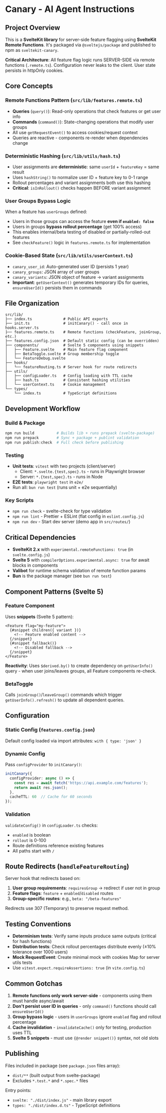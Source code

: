 # Canary - AI Agent Instructions

## Project Overview

This is a **SvelteKit library** for server-side feature flagging using **SvelteKit Remote Functions**. It's packaged via `@sveltejs/package` and published to npm as `sveltekit-canary`.

**Critical Architecture**: All feature flag logic runs SERVER-SIDE via remote functions (`.remote.ts`). Configuration never leaks to the client. User state persists in httpOnly cookies.

## Core Concepts

### Remote Functions Pattern (`src/lib/features.remote.ts`)
- **Queries** (`query()`): Read-only operations that check features or get user info
- **Commands** (`command()`): State-changing operations that modify user groups
- All use `getRequestEvent()` to access cookies/request context
- Queries are reactive - components re-render when dependencies change

### Deterministic Hashing (`src/lib/utils/hash.ts`)
- User assignments are **deterministic**: same `userId` + `featureKey` = same result
- Uses `hashString()` to normalize user ID + feature key to 0-1 range
- Rollout percentages and variant assignments both use this hashing
- **Critical**: `isInRollout()` checks happen BEFORE variant assignment

### User Groups Bypass Logic
When a feature has `userGroups` defined:
- Users in those groups can access the feature **even if `enabled: false`**
- Users in groups **bypass rollout percentage** (get 100% access)
- This enables internal/beta testing of disabled or partially-rolled-out features
- See `checkFeature()` logic in `features.remote.ts` for implementation

### Cookie-Based State (`src/lib/utils/userContext.ts`)
- `canary_user_id`: Auto-generated user ID (persists 1 year)
- `canary_groups`: JSON array of user groups
- `canary_variants`: JSON object of feature → variant assignments
- **Important**: `getUserContext()` generates temporary IDs for queries, `ensureUserId()` persists them in commands

## File Organization

```
src/lib/
├── index.ts              # Public API exports
├── init.ts               # initCanary() - call once in hooks.server.ts
├── features.remote.ts    # Remote functions (checkFeature, joinGroup, etc.)
├── features.config.json  # Default static config (can be overridden)
├── components/           # Svelte 5 components using snippets
│   ├── Feature.svelte    # Main feature flag component
│   ├── BetaToggle.svelte # Group membership toggle
│   └── FeatureDebug.svelte
├── hooks/
│   └── featureRouting.ts # Server hook for route redirects
├── utils/
│   ├── configLoader.ts   # Config loading with TTL cache
│   ├── hash.ts           # Consistent hashing utilities
│   └── userContext.ts    # Cookie management
└── types/
    └── index.ts          # TypeScript definitions
```

## Development Workflow

### Build & Package
```powershell
npm run build          # Builds lib + runs prepack (svelte-package)
npm run prepack        # Sync + package + publint validation
npm run publish:check  # Full check before publishing
```

### Testing
- **Unit tests**: `vitest` with two projects (client/server)
  - Client: `*.svelte.{test,spec}.ts` - runs in Playwright browser
  - Server: `*.{test,spec}.ts` - runs in Node
- **E2E tests**: `playwright test` in `e2e/`
- Run all: `bun run test` (runs unit + e2e sequentially)

### Key Scripts
- `npm run check` - svelte-check for type validation
- `npm run lint` - Prettier + ESLint (flat config in `eslint.config.js`)
- `npm run dev` - Start dev server (demo app in `src/routes/`)

## Critical Dependencies

- **SvelteKit 2.x** with `experimental.remoteFunctions: true` (in `svelte.config.js`)
- **Svelte 5** with `compilerOptions.experimental.async: true` for await blocks in components
- **Valibot** for runtime schema validation of remote function params
- **Bun** is the package manager (see `bun run test`)

## Component Patterns (Svelte 5)

### Feature Component
Uses **snippets** (Svelte 5 pattern):
```svelte
<Feature flag="my-feature">
  {#snippet children({ variant })}
    <!-- Feature enabled content -->
  {/snippet}
  {#snippet fallback()}
    <!-- Disabled fallback -->
  {/snippet}
</Feature>
```

**Reactivity**: Uses `$derived.by()` to create dependency on `getUserInfo()` query - when user joins/leaves groups, all Feature components re-check.

### BetaToggle
Calls `joinGroup()`/`leaveGroup()` commands which trigger `getUserInfo().refresh()` to update all dependent queries.

## Configuration

### Static Config (`features.config.json`)
Default config loaded via import attributes: `with { type: 'json' }`

### Dynamic Config
Pass `configProvider` to `initCanary()`:
```typescript
initCanary({
  configProvider: async () => {
    const res = await fetch('https://api.example.com/features');
    return await res.json();
  },
  cacheTTL: 60  // Cache for 60 seconds
});
```

### Validation
`validateConfig()` in `configLoader.ts` checks:
- `enabled` is boolean
- `rollout` is 0-100
- Route definitions reference existing features
- All paths start with `/`

## Route Redirects (`handleFeatureRouting`)

Server hook that redirects based on:
1. **User group requirements**: `requiresGroup` → redirect if user not in group
2. **Feature flags**: `feature` + `enabled`/`disabled` routes
3. **Group-specific routes**: e.g., `beta: "/beta-features"`

Redirects use 307 (Temporary) to preserve request method.

## Testing Conventions

- **Determinism tests**: Verify same inputs produce same outputs (critical for hash functions)
- **Distribution tests**: Check rollout percentages distribute evenly (±10% tolerance over 1000 users)
- **Mock RequestEvent**: Create minimal mock with cookies Map for server utils tests
- Use `vitest.expect.requireAssertions: true` (in `vite.config.ts`)

## Common Gotchas

1. **Remote functions only work server-side** - components using them must handle async/await
2. **Don't persist user ID in queries** - only `command()` functions should call `ensureUserId()`
3. **Group bypass logic** - users in `userGroups` ignore `enabled` flag and rollout percentage
4. **Cache invalidation** - `invalidateCache()` only for testing, production uses TTL
5. **Svelte 5 snippets** - must use `{@render snippet()}` syntax, not old slots

## Publishing

Files included in package (see `package.json` files array):
- `dist/**` (built output from svelte-package)
- Excludes `*.test.*` and `*.spec.*` files

Entry points:
- `svelte: "./dist/index.js"` - main library export
- `types: "./dist/index.d.ts"` - TypeScript definitions
